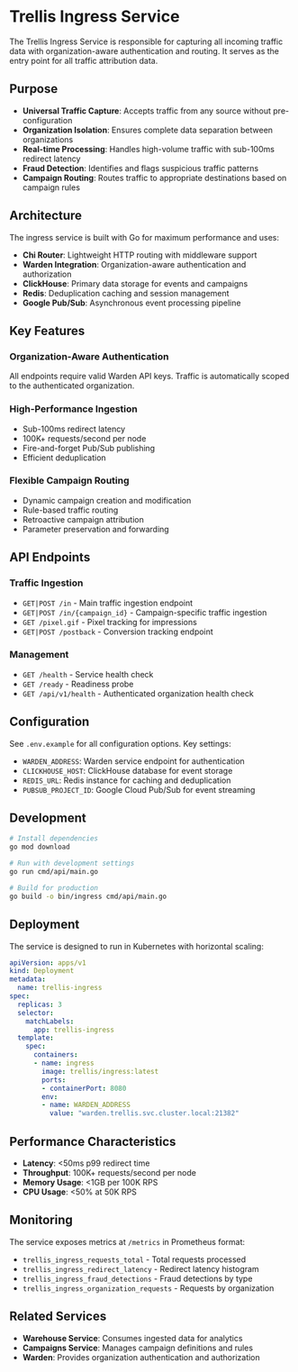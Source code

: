# Trellis Ingress Service

The Trellis Ingress Service is responsible for capturing all incoming traffic data with organization-aware authentication and routing. It serves as the entry point for all traffic attribution data.

## Purpose

- **Universal Traffic Capture**: Accepts traffic from any source without pre-configuration
- **Organization Isolation**: Ensures complete data separation between organizations
- **Real-time Processing**: Handles high-volume traffic with sub-100ms redirect latency
- **Fraud Detection**: Identifies and flags suspicious traffic patterns
- **Campaign Routing**: Routes traffic to appropriate destinations based on campaign rules

## Architecture

The ingress service is built with Go for maximum performance and uses:

- **Chi Router**: Lightweight HTTP routing with middleware support
- **Warden Integration**: Organization-aware authentication and authorization
- **ClickHouse**: Primary data storage for events and campaigns
- **Redis**: Deduplication caching and session management
- **Google Pub/Sub**: Asynchronous event processing pipeline

## Key Features

### Organization-Aware Authentication
All endpoints require valid Warden API keys. Traffic is automatically scoped to the authenticated organization.

### High-Performance Ingestion
- Sub-100ms redirect latency
- 100K+ requests/second per node
- Fire-and-forget Pub/Sub publishing
- Efficient deduplication

### Flexible Campaign Routing
- Dynamic campaign creation and modification
- Rule-based traffic routing
- Retroactive campaign attribution
- Parameter preservation and forwarding

## API Endpoints

### Traffic Ingestion
- `GET|POST /in` - Main traffic ingestion endpoint
- `GET|POST /in/{campaign_id}` - Campaign-specific traffic ingestion
- `GET /pixel.gif` - Pixel tracking for impressions
- `GET|POST /postback` - Conversion tracking endpoint

### Management
- `GET /health` - Service health check
- `GET /ready` - Readiness probe
- `GET /api/v1/health` - Authenticated organization health check

## Configuration

See `.env.example` for all configuration options. Key settings:

- `WARDEN_ADDRESS`: Warden service endpoint for authentication
- `CLICKHOUSE_HOST`: ClickHouse database for event storage
- `REDIS_URL`: Redis instance for caching and deduplication
- `PUBSUB_PROJECT_ID`: Google Cloud Pub/Sub for event streaming

## Development

```bash
# Install dependencies
go mod download

# Run with development settings
go run cmd/api/main.go

# Build for production
go build -o bin/ingress cmd/api/main.go
```

## Deployment

The service is designed to run in Kubernetes with horizontal scaling:

```yaml
apiVersion: apps/v1
kind: Deployment
metadata:
  name: trellis-ingress
spec:
  replicas: 3
  selector:
    matchLabels:
      app: trellis-ingress
  template:
    spec:
      containers:
      - name: ingress
        image: trellis/ingress:latest
        ports:
        - containerPort: 8080
        env:
        - name: WARDEN_ADDRESS
          value: "warden.trellis.svc.cluster.local:21382"
```

## Performance Characteristics

- **Latency**: <50ms p99 redirect time
- **Throughput**: 100K+ requests/second per node
- **Memory Usage**: <1GB per 100K RPS
- **CPU Usage**: <50% at 50K RPS

## Monitoring

The service exposes metrics at `/metrics` in Prometheus format:

- `trellis_ingress_requests_total` - Total requests processed
- `trellis_ingress_redirect_latency` - Redirect latency histogram
- `trellis_ingress_fraud_detections` - Fraud detections by type
- `trellis_ingress_organization_requests` - Requests by organization

## Related Services

- **Warehouse Service**: Consumes ingested data for analytics
- **Campaigns Service**: Manages campaign definitions and rules
- **Warden**: Provides organization authentication and authorization